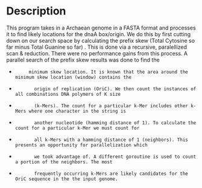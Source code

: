 # Description
This program takes in a Archaean genome in a FASTA format and processes it to find likely locations for the dnaA box/origin.
We do this by first cutting down on our search space by calculating the prefix skew (Total Cytosine so far
minus Total Guanine so far) . This is done via a recursive, paralellized scan & reduction. There were no performance gains from this process. A parallel search of the prefix skew results was done to find the
*          minimum skew location. It is known that the area around the minimum skew location (window) contains the
*            origin of replication (OriC). We then count the instances of all combinations DNA polymers of K size
*            (k-Mers). The count for a particular k-Mer includes other k-Mers where one character in the string is
*            another nucleotide (hamming distance of 1). To calculate the count for a particular k-Mer we must count for
*            all k-Mers with a hamming distance of 1 (neighbors). This presents an opportunity for parallelization which
*            we took advantage of. A different goroutine is used to count a portion of the neighbors. The most
*            frequently occurring k-Mers are likely candidates for the OriC sequence in the the input genome.